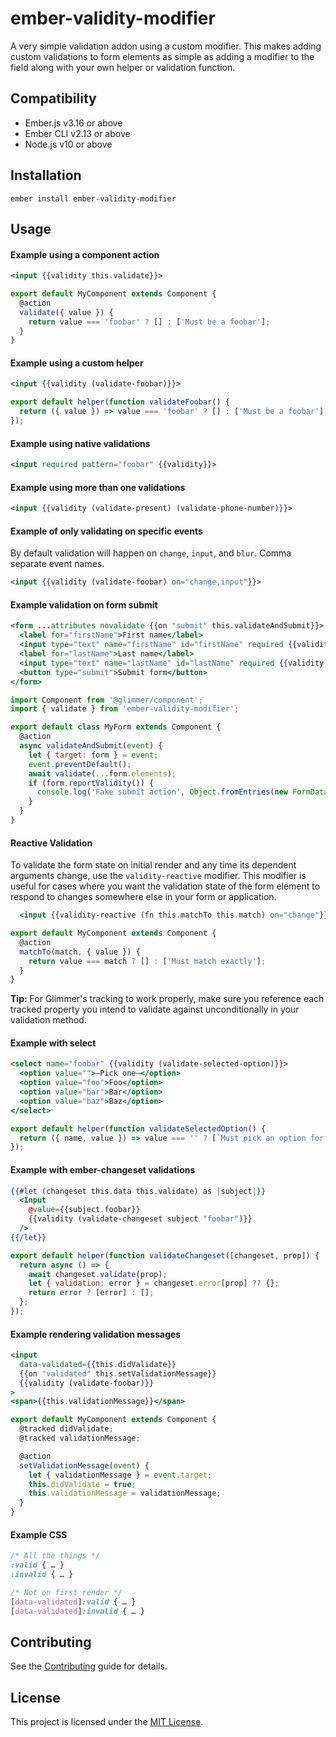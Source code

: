 ember-validity-modifier
==============================================================================

A very simple validation addon using a custom modifier. This makes adding
custom validations to form elements as simple as adding a modifier to the field
along with your own helper or validation function.

Compatibility
------------------------------------------------------------------------------

* Ember.js v3.16 or above
* Ember CLI v2.13 or above
* Node.js v10 or above


Installation
------------------------------------------------------------------------------

```
ember install ember-validity-modifier
```


Usage
------------------------------------------------------------------------------

#### Example using a component action

```hbs
<input {{validity this.validate}}>
```

```js
export default MyComponent extends Component {
  @action
  validate({ value }) {
    return value === 'foobar' ? [] : ['Must be a foobar'];
  }
}
```

#### Example using a custom helper

```hbs
<input {{validity (validate-foobar)}}>
```

```js
export default helper(function validateFoobar() {
  return ({ value }) => value === 'foobar' ? [] : ['Must be a foobar'];
});
```

#### Example using native validations

```hbs
<input required pattern="foobar" {{validity}}>
```

#### Example using more than one validations

```hbs
<input {{validity (validate-present) (validate-phone-number)}}>
```

#### Example of only validating on specific events

By default validation will happen on `change`, `input`, and `blur`. Comma separate event names.

```hbs
<input {{validity (validate-foobar) on="change,input"}}>
```

#### Example validation on form submit

```hbs
<form ...attributes novalidate {{on "submit" this.validateAndSubmit}}>
  <label for="firstName">First name</label>
  <input type="text" name="firstName" id="firstName" required {{validity}}>
  <label for="lastName">Last name</label>
  <input type="text" name="lastName" id="lastName" required {{validity (validate-not-match "firstName")}}>
  <button type="submit">Submit form</button>
</form>
```

```js
import Component from '@glimmer/component';
import { validate } from 'ember-validity-modifier';

export default class MyForm extends Component {
  @action
  async validateAndSubmit(event) {
    let { target: form } = event;
    event.preventDefault();
    await validate(...form.elements);
    if (form.reportValidity()) {
      console.log('Fake submit action', Object.fromEntries(new FormData(form)));
    }
  }
}
```

#### Reactive Validation

To validate the form state on initial render and any time its dependent arguments change, use the `validity-reactive` modifier. This modifier is useful for cases where you want the validation state of the form element to respond to changes somewhere else in your form or application.

```hbs
  <input {{validity-reactive (fn this.matchTo this.match) on="change"}}>
```

```js
export default MyComponent extends Component {
  @action
  matchTo(match, { value }) {
    return value === match ? [] : ['Must match exactly'];
  }
}
```

**Tip:** For Glimmer's tracking to work properly, make sure you reference each tracked property you intend to validate against unconditionally in your validation method.

#### Example with select

```hbs
<select name="foobar" {{validity (validate-selected-option)}}>
  <option value="">—Pick one—</option>
  <option value="foo">Foo</option>
  <option value="bar">Bar</option>
  <option value="baz">Baz</option>
</select>
```

```js
export default helper(function validateSelectedOption() {
  return ({ name, value }) => value === '' ? [`Must pick an option for ${name}`] : [];
});
```

#### Example with ember-changeset validations

```hbs
{{#let (changeset this.data this.validate) as |subject|}}
  <Input
    @value={{subject.foobar}}
    {{validity (validate-changeset subject "foobar")}}
  />
{{/let}}
```

```js
export default helper(function validateChangeset([changeset, prop]) {
  return async () => {
    await changeset.validate(prop);
    let { validation: error } = changeset.error[prop] ?? {};
    return error ? [error] : [];
  };
});
```

#### Example rendering validation messages

```hbs
<input
  data-validated={{this.didValidate}}
  {{on "validated" this.setValidationMessage}}
  {{validity (validate-foobar)}}
>
<span>{{this.validationMessage}}</span>
```

```js
export default MyComponent extends Component {
  @tracked didValidate;
  @tracked validationMessage;

  @action
  setValidationMessage(event) {
    let { validationMessage } = event.target;
    this.didValidate = true;
    this.validationMessage = validationMessage;
  }
}
```

#### Example CSS

```css
/* All the things */
:valid { … }
:invalid { … }

/* Not on first render */
[data-validated]:valid { … }
[data-validated]:invalid { … }
```


Contributing
------------------------------------------------------------------------------

See the [Contributing](CONTRIBUTING.md) guide for details.


License
------------------------------------------------------------------------------

This project is licensed under the [MIT License](LICENSE.md).
